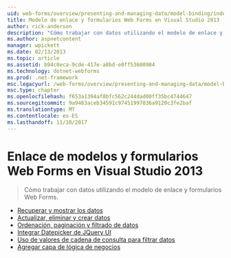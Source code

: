```yaml
---
uid: web-forms/overview/presenting-and-managing-data/model-binding/index
title: Modelo de enlace y formularios Web Forms en Visual Studio 2013 | Documentos de Microsoft
author: rick-anderson
description: "Cómo trabajar con datos utilizando el modelo de enlace y formularios Web Forms."
ms.author: aspnetcontent
manager: wpickett
ms.date: 02/13/2013
ms.topic: article
ms.assetid: b94c8eca-9cde-417e-a8bd-e0ff53600984
ms.technology: dotnet-webforms
ms.prod: .net-framework
msc.legacyurl: /web-forms/overview/presenting-and-managing-data/model-binding
msc.type: chapter
ms.openlocfilehash: f653a1394af8bfc562c244dad00ff35bc4744647
ms.sourcegitcommit: 9a9483aceb34591c97451997036a9120c3fe2baf
ms.translationtype: MT
ms.contentlocale: es-ES
ms.lasthandoff: 11/10/2017
---
```

<a name="model-binding-and-web-forms-in-visual-studio-2013"></a>Enlace de modelos y formularios Web Forms en Visual Studio 2013
====================
> Cómo trabajar con datos utilizando el modelo de enlace y formularios Web Forms.


- [Recuperar y mostrar los datos](retrieving-data.md)
- [Actualizar, eliminar y crear datos](updating-deleting-and-creating-data.md)
- [Ordenación, paginación y filtrado de datos](sorting-paging-and-filtering-data.md)
- [Integrar Datepicker de JQuery UI](integrating-jquery-ui.md)
- [Uso de valores de cadena de consulta para filtrar datos](using-query-string-values-to-retrieve-data.md)
- [Agregar capa de lógica de negocios](adding-business-logic-layer.md)
